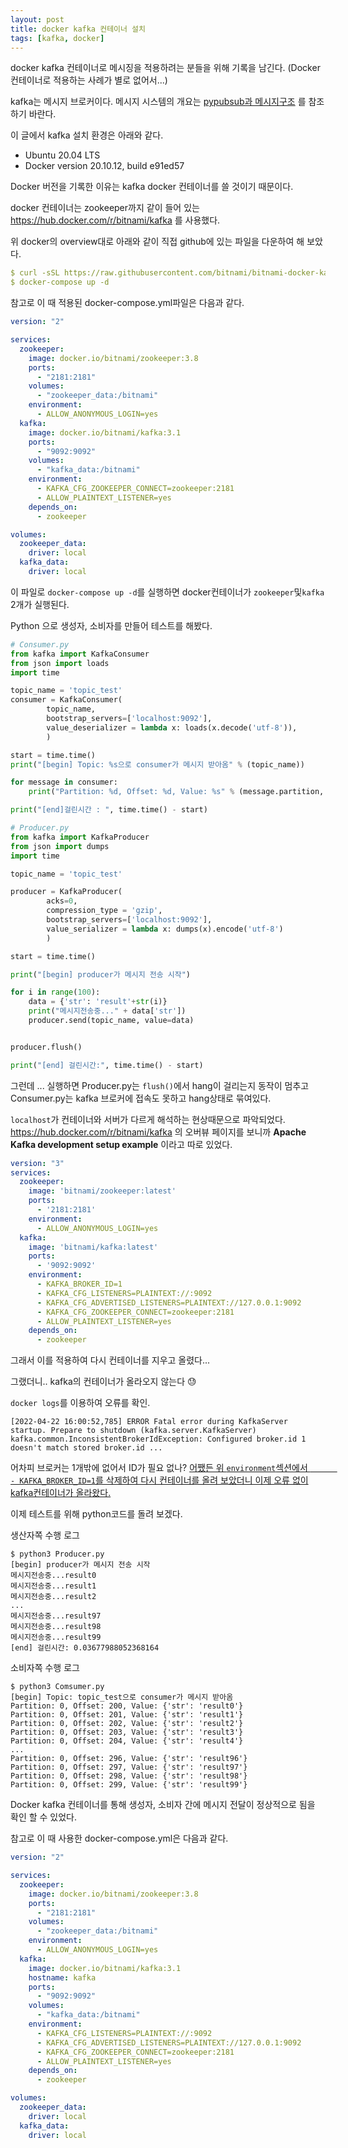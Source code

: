 ```yaml
---
layout: post
title: docker kafka 컨테이너 설치
tags: [kafka, docker]
---
```




docker kafka 컨테이너로 메시징을 적용하려는 분들을 위해 기록을 남긴다. (Docker 컨테이너로 적용하는 사례가 별로 없어서...)

kafka는 메시지 브로커이다. 메시지 시스템의 개요는 [pypubsub과 메시지구조](https://cheuora.github.io/2022/03/03/pypubsub/) 를 참조하기 바란다. 



이 글에서 kafka 설치 환경은 아래와 같다. 

* Ubuntu 20.04 LTS
* Docker version 20.10.12, build e91ed57

 Docker 버전을 기록한 이유는 kafka docker 컨테이너를 쓸 것이기 때문이다. 



docker 컨테이너는 zookeeper까지 같이 들어 있는 https://hub.docker.com/r/bitnami/kafka 를 사용했다. 

위 docker의 overview대로 아래와 같이 직접 github에 있는 파일을 다운하여 해 보았다.

```yaml
$ curl -sSL https://raw.githubusercontent.com/bitnami/bitnami-docker-kafka/master/docker-compose.yml > docker-compose.yml
$ docker-compose up -d
```



참고로 이 때 적용된 docker-compose.yml파일은 다음과 같다. 

```yaml
version: "2"

services:
  zookeeper:
    image: docker.io/bitnami/zookeeper:3.8
    ports:
      - "2181:2181"
    volumes:
      - "zookeeper_data:/bitnami"
    environment:
      - ALLOW_ANONYMOUS_LOGIN=yes
  kafka:
    image: docker.io/bitnami/kafka:3.1
    ports:
      - "9092:9092"
    volumes:
      - "kafka_data:/bitnami"
    environment:
      - KAFKA_CFG_ZOOKEEPER_CONNECT=zookeeper:2181
      - ALLOW_PLAINTEXT_LISTENER=yes
    depends_on:
      - zookeeper

volumes:
  zookeeper_data:
    driver: local
  kafka_data:
    driver: local
```



이 파일로 `docker-compose up -d`를 실행하면 docker컨테이너가 `zookeeper`및`kafka` 2개가 실행된다. 

Python 으로 생성자, 소비자를 만들어 테스트를 해봤다. 

```python
# Consumer.py
from kafka import KafkaConsumer
from json import loads
import time

topic_name = 'topic_test'
consumer = KafkaConsumer(
        topic_name,
        bootstrap_servers=['localhost:9092'],
        value_deserializer = lambda x: loads(x.decode('utf-8')),
        )

start = time.time()
print("[begin] Topic: %s으로 consumer가 메시지 받아옴" % (topic_name))

for message in consumer:
    print("Partition: %d, Offset: %d, Value: %s" % (message.partition, message.offset, message.value))

print("[end]걸린시간 : ", time.time() - start)
```

```python
# Producer.py
from kafka import KafkaProducer
from json import dumps
import time

topic_name = 'topic_test'

producer = KafkaProducer(
        acks=0,
        compression_type = 'gzip',
        bootstrap_servers=['localhost:9092'],
        value_serializer = lambda x: dumps(x).encode('utf-8')
        )

start = time.time()

print("[begin] producer가 메시지 전송 시작")

for i in range(100):
    data = {'str': 'result'+str(i)}
    print("메시지전송중..." + data['str'])
    producer.send(topic_name, value=data)


producer.flush()

print("[end] 걸린시간:", time.time() - start)
```



그런데 ... 실행하면 Producer.py는 `flush()`에서 hang이 걸리는지 동작이 멈추고 Consumer.py는 kafka 브로커에 접속도 못하고 hang상태로 묶여있다.  

`localhost`가 컨테이너와 서버가 다르게 해석하는 현상때문으로 파악되었다. https://hub.docker.com/r/bitnami/kafka 의 오버뷰 페이지를 보니까 **Apache Kafka development setup example** 이라고 따로 있었다. 

```yaml
version: "3"
services:
  zookeeper:
    image: 'bitnami/zookeeper:latest'
    ports:
      - '2181:2181'
    environment:
      - ALLOW_ANONYMOUS_LOGIN=yes
  kafka:
    image: 'bitnami/kafka:latest'
    ports:
      - '9092:9092'
    environment:
      - KAFKA_BROKER_ID=1
      - KAFKA_CFG_LISTENERS=PLAINTEXT://:9092
      - KAFKA_CFG_ADVERTISED_LISTENERS=PLAINTEXT://127.0.0.1:9092
      - KAFKA_CFG_ZOOKEEPER_CONNECT=zookeeper:2181
      - ALLOW_PLAINTEXT_LISTENER=yes
    depends_on:
      - zookeeper
```

그래서 이를 적용하여 다시 컨테이너를 지우고 올렸다...

그랬더니.. kafka의 컨테이너가 올라오지 않는다 :sweat:

`docker logs`를 이용하여 오류를 확인.

```
[2022-04-22 16:00:52,785] ERROR Fatal error during KafkaServer startup. Prepare to shutdown (kafka.server.KafkaServer)
kafka.common.InconsistentBrokerIdException: Configured broker.id 1 doesn't match stored broker.id ...
```



어차피 브로커는 1개밖에 없어서 ID가 필요 없나? <u>어쨌든 위 `environment`섹션에서 `      - KAFKA_BROKER_ID=1`를 삭제하여 다시 컨테이너를 올려 보았더니 이제 오류 없이 kafka컨테이너가 올라왔다.</u> 



이제 테스트를 위해 python코드를 돌려 보겠다. 



생산자쪽 수행 로그

```
$ python3 Producer.py
[begin] producer가 메시지 전송 시작
메시지전송중...result0
메시지전송중...result1
메시지전송중...result2
...
메시지전송중...result97
메시지전송중...result98
메시지전송중...result99
[end] 걸린시간: 0.03677988052368164
```



소비자쪽 수행 로그

```
$ python3 Comsumer.py
[begin] Topic: topic_test으로 consumer가 메시지 받아옴
Partition: 0, Offset: 200, Value: {'str': 'result0'}
Partition: 0, Offset: 201, Value: {'str': 'result1'}
Partition: 0, Offset: 202, Value: {'str': 'result2'}
Partition: 0, Offset: 203, Value: {'str': 'result3'}
Partition: 0, Offset: 204, Value: {'str': 'result4'}
...
Partition: 0, Offset: 296, Value: {'str': 'result96'}
Partition: 0, Offset: 297, Value: {'str': 'result97'}
Partition: 0, Offset: 298, Value: {'str': 'result98'}
Partition: 0, Offset: 299, Value: {'str': 'result99'}
```



Docker kafka 컨테이너를 통해 생성자, 소비자 간에 메시지 전달이 정상적으로 됨을 확인 할 수 있었다. 





참고로 이 때 사용한 docker-compose.yml은 다음과 같다. 

```yaml
version: "2"

services:
  zookeeper:
    image: docker.io/bitnami/zookeeper:3.8
    ports:
      - "2181:2181"
    volumes:
      - "zookeeper_data:/bitnami"
    environment:
      - ALLOW_ANONYMOUS_LOGIN=yes
  kafka:
    image: docker.io/bitnami/kafka:3.1
    hostname: kafka
    ports:
      - "9092:9092"
    volumes:
      - "kafka_data:/bitnami"
    environment:
      - KAFKA_CFG_LISTENERS=PLAINTEXT://:9092
      - KAFKA_CFG_ADVERTISED_LISTENERS=PLAINTEXT://127.0.0.1:9092
      - KAFKA_CFG_ZOOKEEPER_CONNECT=zookeeper:2181
      - ALLOW_PLAINTEXT_LISTENER=yes
    depends_on:
      - zookeeper

volumes:
  zookeeper_data:
    driver: local
  kafka_data:
    driver: local
```



